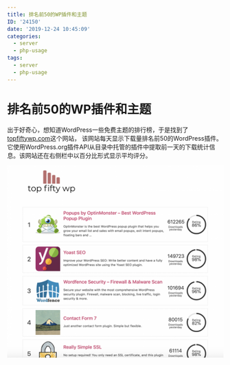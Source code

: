 ```yaml
---
title: 排名前50的WP插件和主题
ID: '24150'
date: '2019-12-24 10:45:09'
categories:
  - server
  - php-usage
tags:
  - server
  - php-usage
---
```


# 排名前50的WP插件和主题

出于好奇心，想知道WordPress一些免费主题的排行榜，于是找到了[topfiftywp.com](https://topfiftywp.com/)这个网站， 该网站每天显示下载量排名前50的WordPress插件。它使用WordPress.org插件API从目录中托管的插件中提取前一天的下载统计信息。该网站还在右侧栏中以百分比形式显示平均评分。

![](./images/Screen-Shot-2019-08-27-at-10.33.41-AM.png)
 
 
 
 
 
 
 
 
 
 
 
 
 
 
 
 
 
 
 
 
 
 
